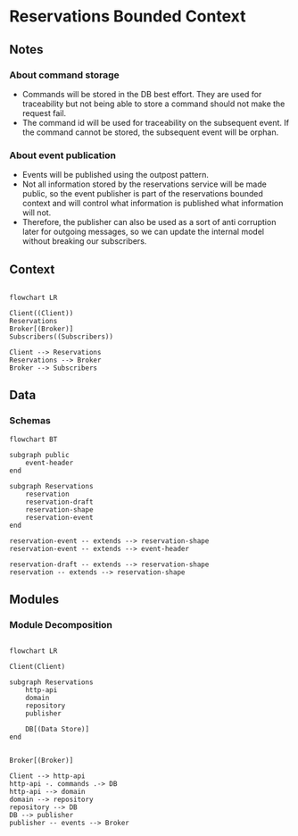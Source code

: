 # Reservations Bounded Context

## Notes

### About command storage

- Commands will be stored in the DB best effort. They are used for traceability but not being able to store a command should not make the request fail.
- The command id will be used for traceability on the subsequent event. If the command cannot be stored, the subsequent event will be orphan.

### About event publication

- Events will be published using the outpost pattern.
- Not all information stored by the reservations service will be made public, so the event publisher is part of the reservations bounded context and will control what information is published what information will not.
- Therefore, the publisher can also be used as a sort of anti corruption later for outgoing messages, so we can update the internal model without breaking our subscribers.

## Context

```mermaid

flowchart LR

Client((Client))
Reservations
Broker[(Broker)]
Subscribers((Subscribers))

Client --> Reservations
Reservations --> Broker
Broker --> Subscribers
```

## Data

### Schemas

```mermaid
flowchart BT

subgraph public
    event-header
end

subgraph Reservations
    reservation
    reservation-draft
    reservation-shape
    reservation-event
end

reservation-event -- extends --> reservation-shape
reservation-event -- extends --> event-header

reservation-draft -- extends --> reservation-shape
reservation -- extends --> reservation-shape

```

## Modules

### Module Decomposition

```mermaid

flowchart LR

Client(Client)

subgraph Reservations
    http-api
    domain
    repository
    publisher

    DB[(Data Store)]
end


Broker[(Broker)]

Client --> http-api
http-api -. commands .-> DB
http-api --> domain
domain --> repository
repository --> DB
DB --> publisher
publisher -- events --> Broker
```
